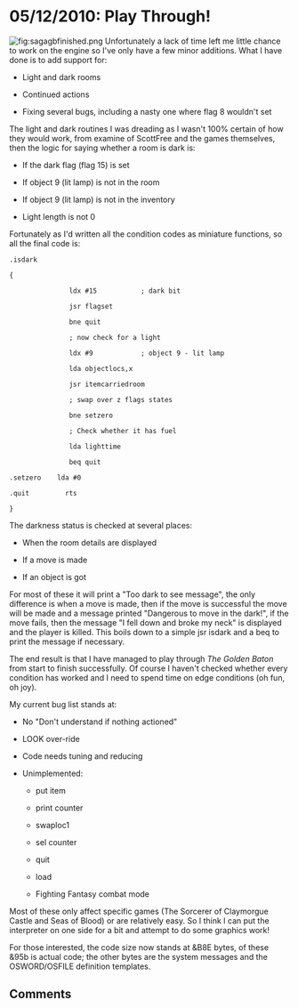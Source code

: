 # 05/12/2010: Play Through!

![](../../retrosoftwarecouk_wiki-20160918-wikidump/images/sagagbfinished.png "fig:sagagbfinished.png") Unfortunately a lack of time left me little chance to work on the engine so I've only have a few minor additions. What I have done is to add support for:

- Light and dark rooms

- Continued actions

- Fixing several bugs, including a nasty one where flag 8 wouldn't set

The light and dark routines I was dreading as I wasn't 100% certain of how they would work, from examine of ScottFree and the games themselves, then the logic for saying whether a room is dark is:

- If the dark flag (flag 15) is set

- If object 9 (lit lamp) is not in the room

- If object 9 (lit lamp) is not in the inventory

- Light length is not 0

Fortunately as I'd written all the condition codes as miniature functions, so all the final code is:

    .isdark

    {

                   ldx #15           ; dark bit

                   jsr flagset

                   bne quit

                   ; now check for a light

                   ldx #9            ; object 9 - lit lamp

                   lda objectlocs,x

                   jsr itemcarriedroom

                   ; swap over z flags states

                   bne setzero

                   ; Check whether it has fuel

                   lda lighttime

                   beq quit

    .setzero    lda #0

    .quit         rts

    }

The darkness status is checked at several places:

- When the room details are displayed

- If a move is made

- If an object is got

For most of these it will print a "Too dark to see message", the only difference is when a move is made, then if the move is successful the move will be made and a message printed "Dangerous to move in the dark!", if the move fails, then the message "I fell down and broke my neck" is displayed and the player is killed. This boils down to a simple jsr isdark and a beq to print the message if necessary.

The end result is that I have managed to play through _The Golden Baton_ from start to finish successfully. Of course I haven't checked whether every condition has worked and I need to spend time on edge conditions (oh fun, oh joy).

My current bug list stands at:

- No "Don't understand if nothing actioned"

- LOOK over-ride

- Code needs tuning and reducing

- Unimplemented:

  - put item

  - print counter

  - swaploc1

  - sel counter

  - quit

  - load

  - Fighting Fantasy combat mode

Most of these only affect specific games (The Sorcerer of Claymorgue Castle and Seas of Blood) or are relatively easy. So I think I can put the interpreter on one side for a bit and attempt to do some graphics work!

For those interested, the code size now stands at &B8E bytes, of these &95b is actual code; the other bytes are the system messages and the OSWORD/OSFILE definition templates.

## Comments
